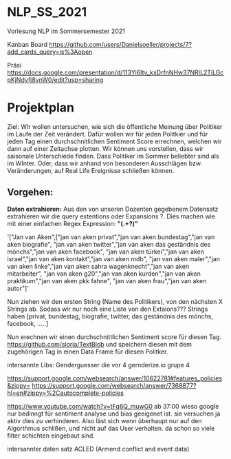 # NLP_SS_2021
Vorlesung NLP im Sommersemester 2021

Kanban Board https://github.com/users/Danielsoeller/projects/7?add_cards_query=is%3Aopen

Präsi https://docs.google.com/presentation/d/113Yi6Itv_kxDrfnNHw37NRIL2TiLGcpKjNdyfj8ynW0/edit?usp=sharing

# Projektplan

Ziel: WIr wollen untersuchen, wie sich die öffentliche Meinung über Politiker im Laufe der Zeit verändert. 
Dafür wollen wir für jeden Politkier und für jeden Tag einen durchschnitlichen Sentiment Score errechnen, welchen wir dann auf einer Zeitachse plotten.
Wir können uns vorstellen, dass wir saisonale Unterschiede finden. Dass Politiker im Sommer beliebter sind als im WInter.
Oder, dass wir anhand von besonderen Ausschlägen bzw. Veränderungen, auf Real Life Ereignisse schließen können.

## Vorgehen: 

**Daten extrahieren:** Aus den von unseren Dozenten gegebenem Datensatz extrahieren wir die query extentions oder Expansions ?. Dies machen wie mit einer einfachen Regex Expression: **"(.+?)"**

 '["Jan van Aken",["jan van aken privat","jan van aken bundestag","jan van aken biografie",
 "jan van aken twitter","jan van aken das geständnis des mönchs","jan van aken facebook",
 "jan van aken türkei","jan van aken israel","jan van aken kontakt","jan van aken mdb",
 "jan van aken maler","jan van aken linke","jan van aken sahra wagenknecht","jan van aken mitarbeiter",
 "jan van aken g20","jan van aken kurden","jan van aken praktikum","jan van aken pkk fahne",
 "jan van aken frau","jan van aken autor"]'
 
Nun ziehen wir den ersten String (Name des Politikers), von den nächsten X Strings ab. Sodass wir nur noch eine Liste von den Extaions??? Strings haben
[privat, bundestag, biografie, twitter, das geständnis des mönchs, facebook, .....]

Nun erechnen wir einen durchschnittlichen Sentiment score für diesen Tag. https://github.com/sloria/TextBlob
und speichern diesen mit dem zugehörigen Tag in einen Data Frame für diesen Politker. 

intersannte Libs:
Genderguesser die vor 4
gernderize.io grupe 4



https://support.google.com/websearch/answer/10622781#features_policies&zippy=
https://support.google.com/websearch/answer/7368877?hl=en#zippy=%2Cautocomplete-policies

https://www.youtube.com/watch?v=tFq6Q_muwG0   ab 37:00   wieso google nur bedinngt für sentiment analyse und bias geeigenet ist. sie versuchen ja aktiv dies zu verhinderen. Also 
läst sich wenn überhaupt nur auf den Algorthmus schlißen, und nicht auf das User verhalten. da schon so viele filter schichten eingebaut sind.

intersannter daten satz ACLED (Armend conflict and event data)
 
